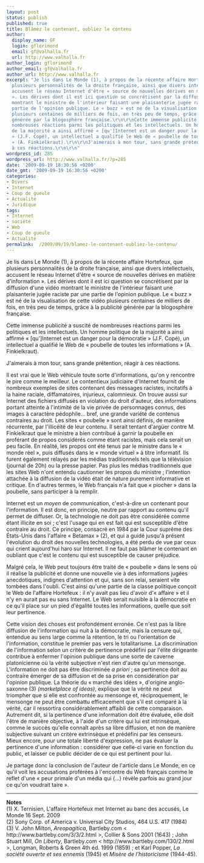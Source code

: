 ```yaml
---
layout: post
status: publish
published: true
title: Blâmez le contenant, oubliez le contenu
author:
  display_name: GF
  login: gflorimond
  email: gf@valhalla.fr
  url: http://www.valhalla.fr
author_login: gflorimond
author_email: gf@valhalla.fr
author_url: http://www.valhalla.fr
excerpt: "Je lis dans Le Monde (1), à propos de la récente affaire Hortefeux, que
  plusieurs personnalités de la droite française, ainsi que divers intellectuels,
  accusent le réseau Internet d'être « source de nouvelles dérives en matière d'information
  ». Les dérives dont il est ici question se concrétisent par la diffusion d'une vidéo
  montrant le ministre de l'intérieur faisant une plaisanterie jugée raciste par une
  partie de l'opinion publique. Le « buzz » est né de la visualisation de cette vidéo
  plusieurs centaines de milliers de fois, en très peu de temps, grâce à la publicité
  générée par la blogosphère française.\r\n\r\nCette immense publicité a suscité de
  nombreuses réactions parmi les politiques et les intellectuels. Un homme politique
  de la majorité a ainsi affirmé « [qu']Internet est un danger pour la démocratie
  » (J.F. Copé), un intellectuel a qualifié le Web de « poubelle de toutes les informations
  » (A. Finkielkraut).\r\n\r\nJ'aimerais à mon tour, sans grande prétention, réagir
  à ces réactions.\r\n\r\n"
wordpress_id: 285
wordpress_url: http://www.valhalla.fr/?p=285
date: '2009-09-19 18:30:56 +0200'
date_gmt: '2009-09-19 16:30:56 +0200'
categories:
- Divers
- Internet
- Coup de gueule
- Actualité
- Juridique
tags:
- Internet
- société
- Web
- Coup de gueule
- Actualité
permalink:  /2009/09/19/blamez-le-contenant-oubliez-le-contenu/
---
```

<p>Je lis dans Le Monde (1), à propos de la récente affaire Hortefeux, que plusieurs personnalités de la droite française, ainsi que divers intellectuels, accusent le réseau Internet d'être « source de nouvelles dérives en matière d'information ». Les dérives dont il est ici question se concrétisent par la diffusion d'une vidéo montrant le ministre de l'intérieur faisant une plaisanterie jugée raciste par une partie de l'opinion publique. Le « buzz » est né de la visualisation de cette vidéo plusieurs centaines de milliers de fois, en très peu de temps, grâce à la publicité générée par la blogosphère française.</p>
<p>Cette immense publicité a suscité de nombreuses réactions parmi les politiques et les intellectuels. Un homme politique de la majorité a ainsi affirmé « [qu']Internet est un danger pour la démocratie » (J.F. Copé), un intellectuel a qualifié le Web de « poubelle de toutes les informations » (A. Finkielkraut).</p>
<p>J'aimerais à mon tour, sans grande prétention, réagir à ces réactions.</p>
<p><a id="more"></a><a id="more-285"></a></p>
<p>Il est vrai que le Web véhicule toute sorte d'informations, qu'on y rencontre le pire comme le meilleur. Le contentieux judiciaire d'Internet fournit de nombreux exemples de sites contenant des messages racistes, incitatifs à la haine raciale, diffamatoires, injurieux, calomnieux. On trouve aussi sur Internet des fichiers diffusés en violation du droit d'auteur, des informations portant atteinte à l'intimité de la vie privée de personnages connus, des images à caractère pédophile... bref, une grande variété de contenus contraires au droit. Les sites « poubelle » sont ainsi définis, de manière récurrente, par l'illicéité de leur contenu. Il serait tentant d'argüer contre M. Finkielkraut que le ministre a bien contribué à garnir la poubelle en proférant de propos considérés comme étant racistes, mais cela serait un peu facile. En réalité, les propos ont été tenus par le ministre dans le « monde réel », puis diffusés dans le « monde virtuel » à titre informatif.  Ils furent également relayés par les médias traditionnels tels que la télévision (journal de 20h) ou la presse papier. Pas plus les médias traditionnels que les sites Web n'ont entendu cautionner les propos du ministre ; l'intention attachée à la diffusion de la vidéo était de nature purement informative et critique. En d'autres termes, le Web français n'a fait que « piocher » dans la poubelle, sans participer à la remplir.</p>
<p>Internet est un <em>moyen</em> de communication, c'est-à-dire un contenant pour l'information. Il est donc, en principe, neutre par rapport au contenu qu'il permet de diffuser. Or, la technologie ne doit pas être considérée comme étant illicite en soi ; c'est l'usage qui en est fait qui est susceptible d'être contraire au droit. Ce principe, consacré en 1984 par la Cour suprême des États-Unis dans l'affaire « Betamax » (2), et qui a guidé jusqu'à présent l'évolution du droit des nouvelles technologies, a été perdu de vue par ceux qui crient aujourd'hui haro sur Internet. Il ne faut pas blâmer le contenant en oubliant que c'est le contenu qui est susceptible de causer préjudice.</p>
<p>Malgré cela, le Web peut toujours être traité de « poubelle » dans le sens où il réalise la publicité et donne une nouvelle vie à des informations jugées anecdotiques, indignes d'attention et qui, sans son relai, seraient vite tombées dans l'oubli. C'est ainsi qu'une partie de la classe politique conçoit le Web de l'affaire Hortefeux : il n'y avait pas lieu d'avoir d'« affaire » et il n'y en aurait pas eu sans Internet. Le Web serait nuisible à la démocratie en ce qu'il place sur un pied d'égalité toutes les informations, quelle que soit leur pertinence.</p>
<p>Cette vision des choses est profondément erronée. Ce n'est pas la libre diffusion de l'information qui nuit à la démocratie, mais la censure qui, entendue au sens large comme la rétention, le tri ou l'orientation de l'information, constitue le premier pas vers le totalitarisme. La discrimination de l'information selon un critère de pertinence prédéfini par l'élite dirigeante contribue à enfermer l'opinion publique dans une sorte de caverne platonicienne où la vérité subjective n'est rien d'autre qu'un mensonge. L'information ne doit pas être discriminée <em>a priori</em> ; sa pertinence doit au contraire émerger de sa diffusion et de sa prise en considération par l'opinion publique.  La théorie du « marché des idées », d'origine anglo-saxonne (3) <em>(marketplace of ideas)</em>, explique que la vérité ne peut triompher que si elle est confrontée au mensonge et, réciproquement, le mensonge ne peut être combattu efficacement que s'il est comparé à la vérité, car il ressortira considérablement affaibli de cette comparaison. Autrement dit, si la pertinence d'une information doit être évaluée, elle doit l'être de manière objective, à l'aide d'un critère qui lui est intrinsèque, comme le succès qu'elle connaît après sa libre diffusion, et non de manière subjective suivant un critère extrinsèque et prédéfini par les censeurs. Mieux encore, pour une totale liberté d'expression, ne pas évaluer la pertinence d'une information : considérer que celle-ci varie en fonction du public, et laisser ce public décider de ce qui est pertinent pour lui.</p>
<p>Je partage donc la conclusion de l'auteur de l'article dans Le Monde, en ce qu'il voit les accusations proférées à l'encontre du Web français comme le reflet d'une « peur primale d'un média qui (...) révèle parfois au grand jour ce qu'on voudrait taire ».</p>
<hr />
<b>Notes</b><br />
(1) X. Ternisien, L'affaire Hortefeux met Internet au banc des accusés, Le Monde 16 Sept. 2009<br />
(2) Sony Corp. of America v. Universal City Studios, 464 U.S. 417 (1984)<br />
(3) V. John Milton, <i>Areopagitica</i>, Bartleby.com < http://www.bartleby.com/3/3/2.html >, Collier & Sons 2001 (1643) ; John Stuart Mill, <i>On Liberty</i>, Bartleby.com < http://www.bartleby.com/130/2.html >, Longman, Roberts & Green 4th éd. 1999 (1859) ; et Karl Popper, <i>La société ouverte et ses ennemis</i> (1945) et <i>Misère de l'historicisme</i> (1944-45).</p>
